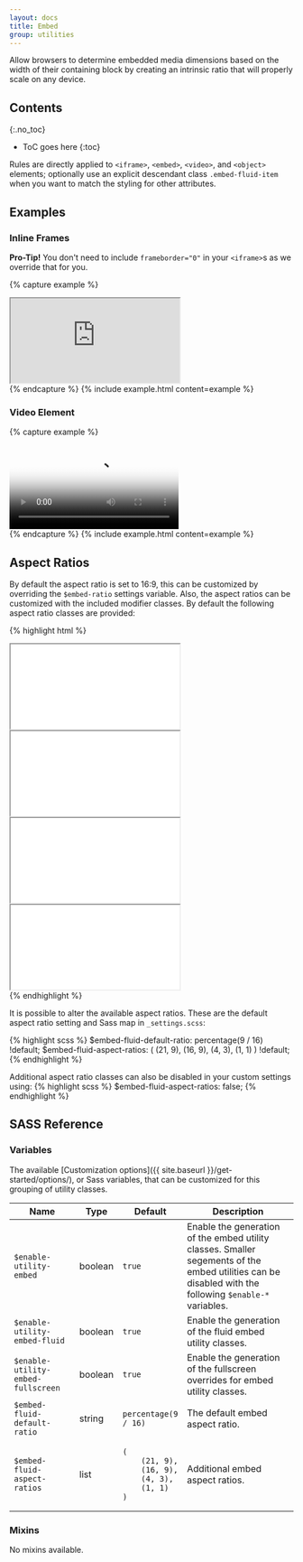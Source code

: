 ```yaml
---
layout: docs
title: Embed
group: utilities
---
```


Allow browsers to determine embedded media dimensions based on the width of their containing block by creating an intrinsic ratio that will properly scale on any device.

## Contents
{:.no_toc}

* ToC goes here
{:toc}

Rules are directly applied to `<iframe>`, `<embed>`, `<video>`, and `<object>` elements; optionally use an explicit descendant class `.embed-fluid-item` when you want to match the styling for other attributes.

## Examples

### Inline Frames

**Pro-Tip!** You don't need to include `frameborder="0"` in your `<iframe>`s as we override that for you.

{% capture example %}
<div class="embed-fluid embed-fluid-16x9">
    <iframe class="embed-fluid-item" src="https://www.youtube.com/embed/MbGkL06EU90?rel=0" allowfullscreen></iframe>
</div>
{% endcapture %}
{% include example.html content=example %}

### Video Element

{% capture example %}
<div class="embed-fluid">
    <video poster="{{ site.baseurl }}/assets/video/niagara_falls.jpg" controls>
        <source src="{{ site.baseurl }}/assets/video/niagara_falls.mp4">
        <track src="{{ site.baseurl }}/assets/video/niagara_falls-en.vtt" label="English" kind="subtitles" srclang="en" default />
    </video>
</div>
{% endcapture %}
{% include example.html content=example %}

## Aspect Ratios

By default the aspect ratio is set to 16:9, this can be customized by overriding the `$embed-ratio` settings variable.  Also, the aspect ratios can be customized with the included modifier classes. By default the following aspect ratio classes are provided:

{% highlight html %}
<!-- 21:9 aspect ratio -->
<div class="embed-fluid embed-fluid-21x9">
  <iframe class="embed-fluid-item" src="..."></iframe>
</div>

<!-- 16:9 aspect ratio -->
<div class="embed-fluid embed-fluid-16x9">
  <iframe class="embed-fluid-item" src="..."></iframe>
</div>

<!-- 4:3 aspect ratio -->
<div class="embed-fluid embed-fluid-4x3">
  <iframe class="embed-fluid-item" src="..."></iframe>
</div>

<!-- 1:1 aspect ratio -->
<div class="embed-fluid embed-fluid-1x1">
  <iframe class="embed-fluid-item" src="..."></iframe>
</div>
{% endhighlight %}

It is possible to alter the available aspect ratios. These are the default aspect ratio setting and Sass map in `_settings.scss`:

{% highlight scss %}
$embed-fluid-default-ratio: percentage(9 / 16) !default;
$embed-fluid-aspect-ratios: (
    (21, 9),
    (16, 9),
    (4, 3),
    (1, 1)
) !default;
{% endhighlight %}

Additional aspect ratio classes can also be disabled in your custom settings using:
{% highlight scss %}
$embed-fluid-aspect-ratios: false;
{% endhighlight %}

## SASS Reference

### Variables

The available [Customization options]({{ site.baseurl }}/get-started/options/), or Sass variables, that can be customized for this grouping of utility classes.

<div class="table-scroll">
    <table class="table table-bordered table-striped">
        <thead>
            <tr>
                <th style="width: 100px;">Name</th>
                <th style="width: 50px;">Type</th>
                <th style="width: 50px;">Default</th>
                <th>Description</th>
            </tr>
        </thead>
        <tbody>
            <tr>
                <td><code>$enable-utility-embed</code></td>
                <td>boolean</td>
                <td><code>true</code></td>
                <td>
                    Enable the generation of the embed utility classes.
                    Smaller segements of the embed utilities can be disabled with the following <code>$enable-*</code> variables.
                </td>
            </tr>
            <tr>
                <td><code>$enable-utility-embed-fluid</code></td>
                <td>boolean</td>
                <td><code>true</code></td>
                <td>
                    Enable the generation of the fluid embed utility classes.
                </td>
            </tr>
            <tr>
                <td><code>$enable-utility-embed-fullscreen</code></td>
                <td>boolean</td>
                <td><code>true</code></td>
                <td>
                    Enable the generation of the fullscreen overrides for embed utility classes.
                </td>
            </tr>
            <tr>
                <td><code>$embed-fluid-default-ratio</code></td>
                <td>string</td>
                <td><code>percentage(9 / 16)</code></td>
                <td>
                    The default embed aspect ratio.
                </td>
            </tr>
            <tr>
                <td><code>$embed-fluid-aspect-ratios</code></td>
                <td>list</td>
                <td><pre><code>(
    (21, 9),
    (16, 9),
    (4, 3),
    (1, 1)
)</code></pre>
                </td>
                <td>
                    Additional embed aspect ratios.
                </td>
            </tr>
        </tbody>
    </table>
</div>

### Mixins

No mixins available.
